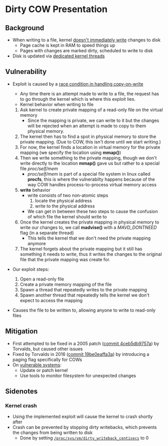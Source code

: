 # Dirty COW Presentation

## Background

* When writing to a file, kernel [doesn't immediately write][1] changes to disk
    * Page cache is kept in RAM to speed things up
    * Pages with changes are marked dirty, scheduled to write to disk
* Disk is updated via [dedicated kernel threads][2]

[1]: http://sylab-srv.cs.fiu.edu/lib/exe/fetch.php?media=paperclub:lkd3ch16.pdf
[2]: https://www.cs.cmu.edu/~mukesh/hacks/spindown/t1.html

## Vulnerability

* Exploit is caused by a [race condition in handling copy-on-write][3]
    * Any time there is an attempt made to write to a file, the request has to go through the kernel which is where this exploit lies.
    * Kernel behavior when writing to file
    1. Ask kernel to create private mapping of a read-only file on the virtual memory
        * Since the mapping is private, we can write to it but the changes will be rejected when an attempt is made to copy to them physical memory.
    2. The kernel then has to find a spot in physical memory to store the private mapping. (Due to COW, this isn't done until we start writing.)
    3. For now, the kernel finds a location in virtual memory for the private mapping (we specify the location using **mmap()**)
    4. Then we write something to the private mapping, though we don't write directly to the location **mmap()** gave us but rather to a special file *proc/self/mem*
        * *proc/self/mem* is part of a special file system in linux called **procfs**, this is where the vulnerabilty happens because of the way COW handles process-to-process virtual memory access
    5. **write** behavior
        * write consists of two non-atomic steps
            1. locate the physical address
            2. write to the physical address
        * We can get in between these two steps to cause the confusion of which file the kernel should write to
    6. Once the kernel creates the private mapping in physical memory to write our changes to, we call **madvise()** with a *MAVD_DONTNEED* flag (in a separate thread)
        * This tells the kernel that we don't need the private mapping anymore
    7. The kernel forgets about the private mapping but it still has something it needs to write, thus it writes the changes to the original file that the private mapping was create for.

* Our exploit steps:
    1. Open a read-only file
    2. Create a private memory mapping of the file
    3. Spawn a thread that repeatedly writes to the private mapping
    4. Spawn another thread that repeatedly tells the kernel we don't expect to access the mapping
* Causes the file to be written to, allowing anyone to write to read-only files

[3]: https://www.cs.toronto.edu/~arnold/427/18s/427_18S/indepth/dirty-cow/index.html

## Mitigation

* First attempted to be fixed in a 2005 patch ([commit 4ceb5db9757a][4]) by Torvalds, but caused other issues
* Fixed by Torvalds in 2016 ([commit 19be0eaffa3a][5]) by introducing a paging flag specifically for COWs
* On [vulnerable systems][6]:
    * Update or patch kernel
    * Use tools to monitor filesystem for unexpected changes

[4]: https://git.kernel.org/pub/scm/linux/kernel/git/torvalds/linux.git/commit/?id=4ceb5db9757aaeadcf8fbbf97d76bd42aa4df0d6
[5]: https://git.kernel.org/pub/scm/linux/kernel/git/torvalds/linux.git/commit/?id=19be0eaffa3ac7d8eb6784ad9bdbc7d67ed8e619
[6]: https://www.digitalocean.com/community/tutorials/how-to-protect-your-server-against-the-dirty-cow-linux-vulnerability

## Sidenotes

### Kernel crash

* Using the implemented exploit will cause the kernel to crash shortly after
* Crash can be prevented by stopping dirty writebacks, which prevents the changes from being written to disk
    * Done by setting [`/proc/sys/vm/dirty_writeback_centisecs`][7] to 0

[7]: https://www.kernel.org/doc/Documentation/sysctl/vm.txt
